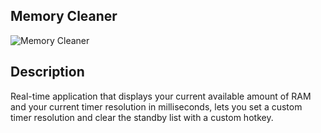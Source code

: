 ## Memory Cleaner
![Memory Cleaner](https://cdn.discordapp.com/attachments/759162962325143623/763512719201927168/unknown.png)
## Description
Real-time application that displays your current available amount of RAM and your current timer resolution in milliseconds, lets you set a custom timer resolution and clear the standby list with a custom hotkey.
